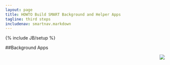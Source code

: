 ```yaml
---
layout: page
title: HOWTO Build SMART Background and Helper Apps
tagline: third steps
includenav: smartnav.markdown
---
```

{% include JB/setup %}

<div id="toc"> </div>

##Background Apps

<img src="http://wiki.chip.org/smart-project/images/d/d7/Background-app.png" style="float: right">

